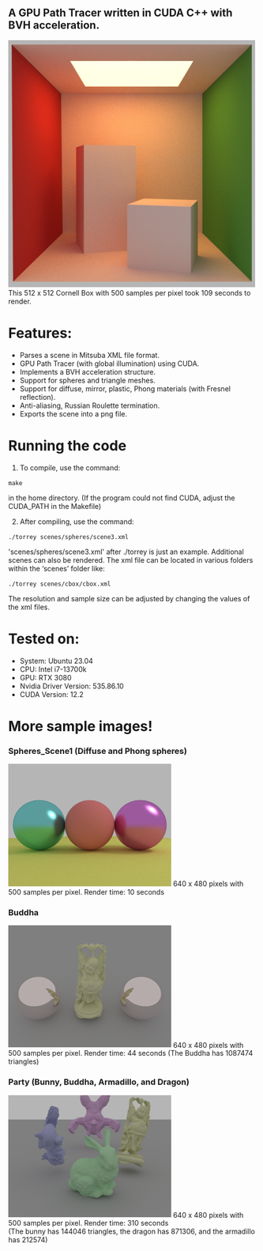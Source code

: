 ## A GPU Path Tracer written in CUDA C++ with BVH acceleration.
<img src="/sample_images/cbox.png" alt="cbox" title="Cornell Box example" width="500"/>
This 512 x 512 Cornell Box with 500 samples per pixel took 109 seconds to render.

# Features:

* Parses a scene in Mitsuba XML file format.
* GPU Path Tracer (with global illumination) using CUDA.
* Implements a BVH acceleration structure.
* Support for spheres and triangle meshes.
* Support for diffuse, mirror, plastic, Phong materials (with Fresnel reflection).
* Anti-aliasing, Russian Roulette termination.
* Exports the scene into a png file.

# Running the code

1. To compile, use the command:

```
make
```

in the home directory. (If the program could not find CUDA, adjust the CUDA_PATH in the Makefile)

2. After compiling, use the command:
```
./torrey scenes/spheres/scene3.xml
```
'scenes/spheres/scene3.xml' after ./torrey is just an example. Additional scenes can also be rendered. The xml file can be located in various folders within the ‘scenes’ folder like:
```
./torrey scenes/cbox/cbox.xml
```
The resolution and sample size can be adjusted by changing the values of the xml files.

# Tested on:
* System: Ubuntu 23.04
* CPU: Intel i7-13700k
* GPU: RTX 3080
* Nvidia Driver Version: 535.86.10
* CUDA Version: 12.2

# More sample images!

### Spheres_Scene1 (Diffuse and Phong spheres)

<img src="/sample_images/scene1_phong.png" alt="scene1" width="330"/>
640 x 480 pixels with 500 samples per pixel. Render time: 10 seconds

### Buddha

<img src="/sample_images/buddha.png" alt="buddha" width="330"/>
640 x 480 pixels with 500 samples per pixel. Render time: 44 seconds (The Buddha has 1087474 triangles)

### Party (Bunny, Buddha, Armadillo, and Dragon)

<img src="/sample_images/party.png" alt="party" width="330"/>
640 x 480 pixels with 500 samples per pixel. Render time: 310 seconds  <br />
(The bunny has 144046 triangles, the dragon has 871306, and the armadillo has 212574)
